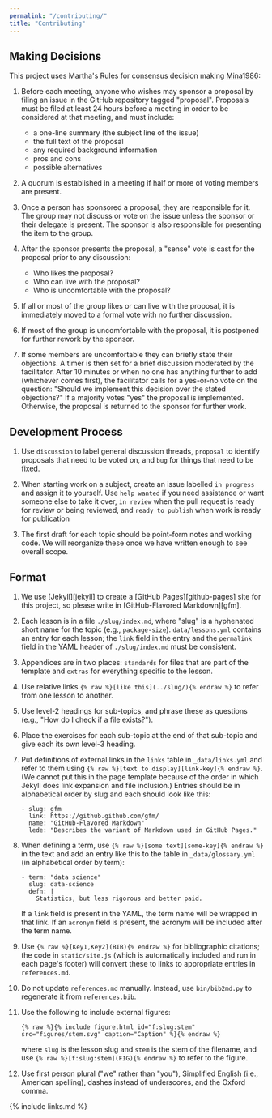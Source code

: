```yaml
---
permalink: "/contributing/"
title: "Contributing"
---
```


## Making Decisions

This project uses Martha's Rules for consensus decision making [Mina1986](BIB):

1.  Before each meeting, anyone who wishes may sponsor a proposal by filing an issue in the GitHub repository tagged "proposal".
    Proposals must be filed at least 24 hours before a meeting in order to be considered at that meeting, and must include:
    -   a one-line summary (the subject line of the issue)
    -   the full text of the proposal
    -   any required background information
    -   pros and cons
    -   possible alternatives

2.  A quorum is established in a meeting if half or more of voting members are present.

3.  Once a person has sponsored a proposal, they are responsible for it.
    The group may not discuss or vote on the issue unless the sponsor or their delegate is present.
    The sponsor is also responsible for presenting the item to the group.

4.  After the sponsor presents the proposal,
    a "sense" vote is cast for the proposal prior to any discussion:
    -   Who likes the proposal?
    -   Who can live with the proposal?
    -   Who is uncomfortable with the proposal?

5.  If all or most of the group likes or can live with the proposal,
    it is immediately moved to a formal vote with no further discussion.

6.  If most of the group is uncomfortable with the proposal,
    it is postponed for further rework by the sponsor.

7.  If some members are uncomfortable they can briefly state their objections.
    A timer is then set for a brief discussion moderated by the facilitator.
    After 10 minutes or when no one has anything further to add (whichever comes first),
    the facilitator calls for a yes-or-no vote on the question:
    "Should we implement this decision over the stated objections?"
    If a majority votes "yes" the proposal is implemented.
    Otherwise, the proposal is returned to the sponsor for further work.

## Development Process

1.  Use `discussion` to label general discussion threads,
    `proposal` to identify proposals that need to be voted on,
    and `bug` for things that need to be fixed.

1.  When starting work on a subject,
    create an issue labelled `in progress` and assign it to yourself.
    Use `help wanted` if you need assistance or want someone else to take it over,
    `in review` when the pull request is ready for review or being reviewed,
    and `ready to publish` when work is ready for publication

1.  The first draft for each topic should be point-form notes and working code.
    We will reorganize these once we have written enough to see overall scope.

## Format

1.  We use [Jekyll][jekyll] to create a [GitHub Pages][github-pages] site for this project,
    so please write in [GitHub-Flavored Markdown][gfm].

1.  Each lesson is in a file `./slug/index.md`,
    where "slug" is a hyphenated short name for the topic (e.g., `package-size`).
    `data/lessons.yml` contains an entry for each lesson;
    the `link` field in the entry
    and the `permalink` field in the YAML header of `./slug/index.md`
    must be consistent.

1.  Appendices are in two places:
    `standards` for files that are part of the template
    and `extras` for everything specific to the lesson.

1.  Use relative links `{% raw %}[like this](../slug/){% endraw %}`
    to refer from one lesson to another.

1.  Use level-2 headings for sub-topics, and phrase these as questions
    (e.g., "How do I check if a file exists?").

1.  Place the exercises for each sub-topic at the end of that sub-topic
    and give each its own level-3 heading.

1.  Put definitions of external links in the `links` table in `_data/links.yml`
    and refer to them using `{% raw %}[text to display][link-key]{% endraw %}`.
    (We cannot put this in the page template
    because of the order in which Jekyll does link expansion and file inclusion.)
    Entries should be in alphabetical order by slug and each should look like this:

    ```
    - slug: gfm
      link: https://github.github.com/gfm/
      name: "GitHub-Flavored Markdown"
      lede: "Describes the variant of Markdown used in GitHub Pages."
    ```

1.  When defining a term,
    use `{% raw %}[some text][some-key]{% endraw %}` in the text
    and add an entry like this to the table in `_data/glossary.yml`
    (in alphabetical order by term):

    ```
    - term: "data science"
      slug: data-science
      defn: |
        Statistics, but less rigorous and better paid.
    ```

    If a `link` field is present in the YAML,
    the term name will be wrapped in that link.
    If an `acronym` field is present,
    the acronym will be included after the term name.

1.  Use `{% raw %}[Key1,Key2](BIB){% endraw %}` for bibliographic citations;
    the code in `static/site.js` (which is automatically included and run in each page's footer)
    will convert these to links to appropriate entries in `references.md`.

1.  Do not update `references.md` manually.
    Instead,
    use `bin/bib2md.py` to regenerate it from `references.bib`.

1.  Use the following to include external figures:

    ```
    {% raw %}{% include figure.html id="f:slug:stem" src="figures/stem.svg" caption="Caption" %}{% endraw %}
    ```

    where `slug` is the lesson slug and `stem` is the stem of the filename,
    and use `{% raw %}[f:slug:stem](FIG){% endraw %}` to refer to the figure.

1.  Use first person plural ("we" rather than "you"),
    Simplified English (i.e., American spelling),
    dashes instead of underscores,
    and the Oxford comma.

{% include links.md %}
